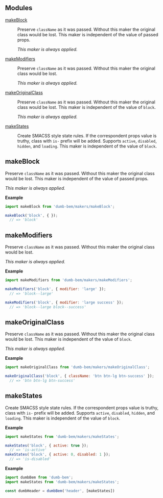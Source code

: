## Modules

<dl>
<dt><a href="#module_makeBlock">makeBlock</a></dt>
<dd><p>Preserve <code>className</code> as it was passed.
Without this maker the original class would be lost.
This maker is independent of the value of passed props.</p>
<p><em>This maker is always applied.</em></p>
</dd>
<dt><a href="#module_makeModifiers">makeModifiers</a></dt>
<dd><p>Preserve <code>className</code> as it was passed.
Without this maker the original class would be lost.</p>
<p><em>This maker is always applied.</em></p>
</dd>
<dt><a href="#module_makeOriginalClass">makeOriginalClass</a></dt>
<dd><p>Preserve <code>className</code> as it was passed.
Without this maker the original class would be lost.
This maker is independent of the value of <code>block</code>.</p>
<p><em>This maker is always applied.</em></p>
</dd>
<dt><a href="#module_makeStates">makeStates</a></dt>
<dd><p>Create SMACSS style state rules.
If the correspondent props value is truthy,
class with <code>is-</code> prefix will be added.
Supports <code>active</code>, <code>disabled</code>, <code>hidden</code>, and <code>loading</code>.
This maker is independent of the value of <code>block</code>.</p>
</dd>
</dl>

<a name="module_makeBlock"></a>

## makeBlock
Preserve `className` as it was passed.
Without this maker the original class would be lost.
This maker is independent of the value of passed props.

*This maker is always applied.*

**Example**
```js
import makeBlock from 'dumb-bem/makers/makeBlock';

makeBlock('block', { });
  // => 'block'
```
<a name="module_makeModifiers"></a>

## makeModifiers
Preserve `className` as it was passed.
Without this maker the original class would be lost.

*This maker is always applied.*

**Example**
```js
import makeModifiers from 'dumb-bem/makers/makeModifiers';

makeModifiers('block', { modifier: 'large' });
  // => 'block--large'

makeModifiers('block', { modifier: 'large success' });
  // => 'block--large block--success'
```
<a name="module_makeOriginalClass"></a>

## makeOriginalClass
Preserve `className` as it was passed.
Without this maker the original class would be lost.
This maker is independent of the value of `block`.

*This maker is always applied.*

**Example**
```js
import makeOriginalClass from 'dumb-bem/makers/makeOriginalClass';

makeOriginalClass('block', { className: 'btn btn-lg btn-success' });
  // => 'btn btn-lg btn-success'
```
<a name="module_makeStates"></a>

## makeStates
Create SMACSS style state rules.
If the correspondent props value is truthy,
class with `is-` prefix will be added.
Supports `active`, `disabled`, `hidden`, and `loading`.
This maker is independent of the value of `block`.

**Example**
```js
import makeStates from 'dumb-bem/makers/makeStates';

makeStates('block', { active: true });
  // => 'is-active'
makeStates('block', { active: 0, disabled: 1 });
  // => 'is-disabled'
```
**Example**
```js
import dumbBem from 'dumb-bem';
import makeStates from 'dumb-bem/makers/makeStates';

const dumbHeader = dumbBem('header', [makeStates])
```
